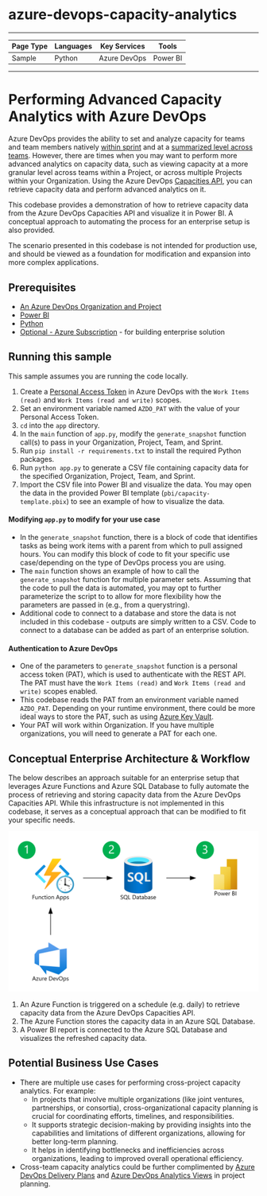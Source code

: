 # azure-devops-capacity-analytics

---

| Page Type | Languages | Key Services | Tools    |
| --------- | --------- | ------------ | -------- |
| Sample    | Python    | Azure DevOps | Power BI |

---

# Performing Advanced Capacity Analytics with Azure DevOps

Azure DevOps provides the ability to set and analyze capacity for teams and team members natively [within sprint](https://learn.microsoft.com/en-us/azure/devops/boards/sprints/set-capacity?view=azure-devops) and at a [summarized level across teams](https://learn.microsoft.com/en-us/azure/devops/report/dashboards/widget-catalog?view=azure-devops#sprint-capacity-widget). However, there are times when you may want to perform more advanced analytics on capacity data, such as viewing capacity at a more granular level across teams within a Project, or across multiple Projects within your Organization. Using the Azure DevOps [Capacities API](https://learn.microsoft.com/en-us/rest/api/azure/devops/work/capacities?view=azure-devops-rest-6.0), you can retrieve capacity data and perform advanced analytics on it.

This codebase provides a demonstration of how to retrieve capacity data from the Azure DevOps Capacities API and visualize it in Power BI. A conceptual approach to automating the process for an enterprise setup is also provided.

The scenario presented in this codebase is not intended for production use, and should be viewed as a foundation for modification and expansion into more complex applications.

## Prerequisites

- [An Azure DevOps Organization and Project](https://learn.microsoft.com/en-us/azure/devops/user-guide/sign-up-invite-teammates?view=azure-devops&tabs=microsoft-account)
- [Power BI](https://learn.microsoft.com/en-us/power-bi/fundamentals/desktop-get-the-desktop)
- [Python](https://www.python.org/downloads/)
- [Optional - Azure Subscription](https://azure.microsoft.com/en-us/free/) - for building enterprise solution

## Running this sample

This sample assumes you are running the code locally.

1. Create a [Personal Access Token](https://learn.microsoft.com/en-us/azure/devops/organizations/accounts/use-personal-access-tokens-to-authenticate?view=azure-devops&tabs=Windows) in Azure DevOps with the `Work Items (read)` and `Work Items (read and write)` scopes.
2. Set an environment variable named `AZDO_PAT` with the value of your Personal Access Token.
3. `cd` into the `app` directory.
4. In the `main` function of `app.py`, modify the `generate_snapshot` function call(s) to pass in your Organization, Project, Team, and Sprint.
5. Run `pip install -r requirements.txt` to install the required Python packages.
6. Run `python app.py` to generate a CSV file containing capacity data for the specified Organization, Project, Team, and Sprint.
7. Import the CSV file into Power BI and visualize the data. You may open the data in the provided Power BI template (`pbi/capacity-template.pbix`) to see an example of how to visualize the data.

#### Modifying `app.py` to modify for your use case

- In the `generate_snapshot` function, there is a block of code that identifies tasks as being work items with a parent from which to pull assigned hours. You can modify this block of code to fit your specific use case/depending on the type of DevOps process you are using.
- The `main` function shows an example of how to call the `generate_snapshot` function for multiple parameter sets. Assuming that the code to pull the data is automated, you may opt to further parameterize the script to to allow for more flexibility how the parameters are passed in (e.g., from a querystring).
- Additional code to connect to a database and store the data is not included in this codebase - outputs are simply written to a CSV. Code to connect to a database can be added as part of an enterprise solution.

#### Authentication to Azure DevOps

- One of the parameters to `generate_snapshot` function is a personal access token (PAT), which is used to authenticate with the REST API. The PAT must have the `Work Items (read)` and `Work Items (read and write)` scopes enabled.
- This codebase reads the PAT from an environment variable named `AZDO_PAT`. Depending on your runtime environment, there could be more ideal ways to store the PAT, such as using [Azure Key Vault](https://docs.microsoft.com/en-us/azure/key-vault/general/overview).
- Your PAT will work within Organization. If you have multiple organizations, you will need to generate a PAT for each one.

## Conceptual Enterprise Architecture & Workflow

The below describes an approach suitable for an enterprise setup that leverages Azure Functions and Azure SQL Database to fully automate the process of retrieving and storing capacity data from the Azure DevOps Capacities API. While this infrastructure is not implemented in this codebase, it serves as a conceptual approach that can be modified to fit your specific needs.

![Diagram](./docs/images/automated-solution.png)

1. An Azure Function is triggered on a schedule (e.g. daily) to retrieve capacity data from the Azure DevOps Capacities API.
2. The Azure Function stores the capacity data in an Azure SQL Database.
3. A Power BI report is connected to the Azure SQL Database and visualizes the refreshed capacity data.

## Potential Business Use Cases

- There are multiple use cases for performing cross-project capacity analytics. For example:
  - In projects that involve multiple organizations (like joint ventures, partnerships, or consortia), cross-organizational capacity planning is crucial for coordinating efforts, timelines, and responsibilities.
  - It supports strategic decision-making by providing insights into the capabilities and limitations of different organizations, allowing for better long-term planning.
  - It helps in identifying bottlenecks and inefficiencies across organizations, leading to improved overall operational efficiency.
- Cross-team capacity analytics could be further complimented by [Azure DevOps Delivery Plans](https://learn.microsoft.com/en-us/azure/devops/boards/plans/add-edit-delivery-plan?view=azure-devops) and [Azure DevOps Analytics Views](https://learn.microsoft.com/en-us/azure/devops/report/powerbi/what-are-analytics-views?view=azure-devops) in project planning.
